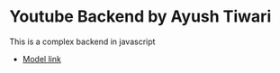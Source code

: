 # Youtube Backend by Ayush Tiwari

This is a complex backend in javascript

- [Model link](https://app.eraser.io/workspace/YtPqZ1VogxGy1jzIDkzj?origin=share)
